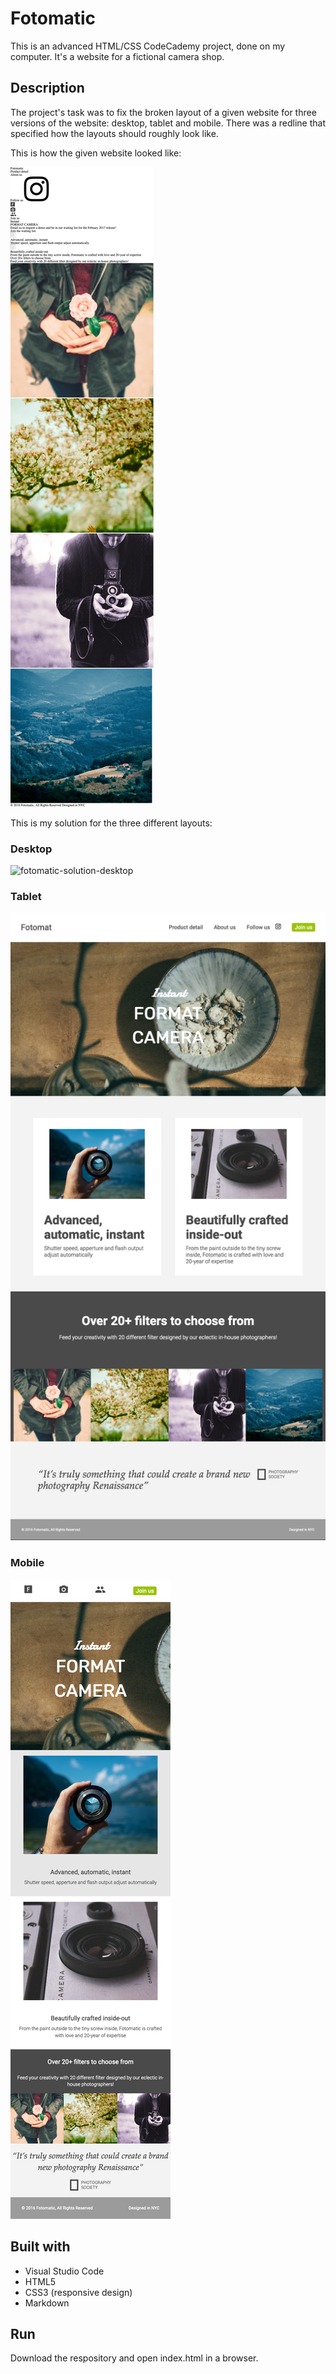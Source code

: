 # Fotomatic

This is an advanced HTML/CSS CodeCademy project, done on my computer.
It's a website for a fictional camera shop.

## Description

The project's task was to fix the broken layout of a given website for three versions of the website: desktop, tablet and mobile. There was a redline that specified how the layouts should roughly look like.

This is how the given website looked like:

![Fotomatic-original-version](./resources/images/fotomatic-original.jpeg)

This is my solution for the three different layouts: 

### Desktop

![fotomatic-solution-desktop](./resources/images/fotomatic-solution-desktop.jpeg)

### Tablet

![fotomatic-solution-tablet](./resources/images/fotomatic-solution-tablet.jpeg)

### Mobile

![fotomatic-solution-mobile](./resources/images/fotomatic-solution-mobile.jpeg)

## Built with

* Visual Studio Code
* HTML5
* CSS3 (responsive design)
* Markdown

## Run
Download the respository and open index.html in a browser. 


